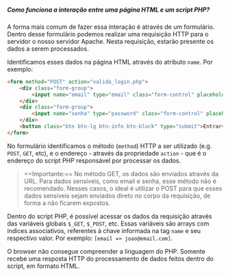 ##### Como funciona a interação entre uma página HTML e um script PHP?
A forma mais comum de fazer essa interação é através de um formulário. Dentro desse formulário podemos realizar uma requisição HTTP para o servidor o nosso servidor Apache. Nesta requisição, estarão presente os dados a serem processados.

Identificamos esses dados na página HTML através do atributo `name`. Por exemplo:
```html
<form method="POST" action="valida_login.php">
	<div class="form-group">
		<input name="email" type="email" class="form-control" placeholder="E-mail">
	</div>
	<div class="form-group">
		<input name="senha" type="password" class="form-control" placeholder="Senha">
	</div>
	<button class="btn btn-lg btn-info btn-block" type="submit">Entrar</button>
</form>
```

No formulário identificamos o método (`method`) HTTP a ser utilizado (e.g. `POST`, `GET`, etc), e o endereço - através da propriedade `action` - que é o endereço do script PHP responsável por processar os dados.

> ==Importante:== No método GET, os dados são enviados através da URL. Para dados sensíveis, como email e senha, esse método não é recomendado. Nesses casos, o ideal é utilizar o POST para que esses dados sensíveis sejam enviados direto no corpo da requisição, de forma a não ficarem expostos.

Dentro do script PHP, é possível acessar os dados da requisição através das variáveis globais `$_GET`, `$_POST`, etc. Essas variáveis são arrays com índices associativos, referentes à chave informada na tag `name` e seu respectivo valor. Por exemplo: `[email => joao@email.com]`.

O browser não consegue compreender a linguagem do PHP. Somente recebe uma resposta HTTP do processamento de dados feitos dentro do script, em formato HTML.